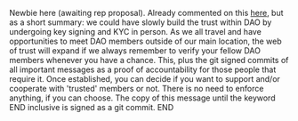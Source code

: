 Newbie here (awaiting rep proposal). Already commented on this <a href="http://disq.us/p/258a6or">here</a>, but as a short summary: we could have slowly build the trust within DAO by undergoing key signing and KYC in person. As we all travel and have opportunities to meet DAO members outside of our main location, the web of trust will expand if we always remember to verify your fellow DAO members whenever you have a chance. This, plus the git signed commits of all important messages as a proof of accountability for those people that require it. Once established, you can decide if you want to support and/or cooperate with 'trusted' members or not. There is no need to enforce anything, if you can choose. The copy of this message until the keyword END inclusive is signed as a git commit. END
